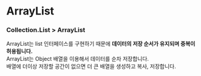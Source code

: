# ArrayList
### Collection.List > ArrayList

ArrayList는 list 인터페이스를 구현하기 때문에 
**데이터의 저장 순서가 유지되며 중복이 허용됩니다.**   
ArrayList는 Object 배열을 이용해서 데이터를 순차 저장합니다.   
배열에 더이상 저장할 공간이 없으면 더 큰 배열을 생성하고 복사, 저장합니다.
